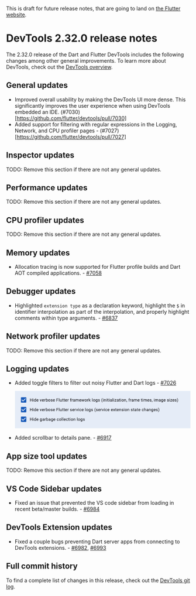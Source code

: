 This is draft for future release notes, that are going to land on
[the Flutter website](https://docs.flutter.dev/tools/devtools/release-notes).

# DevTools 2.32.0 release notes

The 2.32.0 release of the Dart and Flutter DevTools
includes the following changes among other general improvements.
To learn more about DevTools, check out the
[DevTools overview](https://docs.flutter.dev/tools/devtools/overview).

## General updates

* Improved overall usability by making the DevTools UI more dense. This
significantly improves the user experience when using DevTools embedded
an IDE. (#7030)[https://github.com/flutter/devtools/pull/7030]
* Added support for filtering with regular expressions in the Logging, Network, and CPU profiler
pages - (#7027)[https://github.com/flutter/devtools/pull/7027]

## Inspector updates

TODO: Remove this section if there are not any general updates.

## Performance updates

TODO: Remove this section if there are not any general updates.

## CPU profiler updates

TODO: Remove this section if there are not any general updates.

## Memory updates

* Allocation tracing is now supported for Flutter profile builds and Dart AOT compiled applications. - [#7058](https://github.com/flutter/devtools/pull/7058)

## Debugger updates

* Highlighted `extension type` as a declaration keyword,
  highlight the `$` in identifier interpolation as part of the interpolation,
  and properly highlight comments within type arguments. - [#6837](https://github.com/flutter/devtools/pull/6837)

## Network profiler updates

TODO: Remove this section if there are not any general updates.

## Logging updates

* Added toggle filters to filter out noisy Flutter and Dart logs - [#7026](https://github.com/flutter/devtools/pull/7026)

    ![Logging view filters](images/logging_toggle_filters.png "Toggle filters for logging screen")

* Added scrollbar to details pane. - [#6917](https://github.com/flutter/devtools/pull/6917)

## App size tool updates

TODO: Remove this section if there are not any general updates.

## VS Code Sidebar updates

* Fixed an issue that prevented the VS code sidebar from loading in recent beta/master builds. - [#6984](https://github.com/flutter/devtools/pull/6984)

## DevTools Extension updates

* Fixed a couple bugs preventing Dart server apps from connecting to DevTools extensions. - [#6982](https://github.com/flutter/devtools/pull/6982), [#6993](https://github.com/flutter/devtools/pull/6993)

## Full commit history

To find a complete list of changes in this release, check out the
[DevTools git log](https://github.com/flutter/devtools/tree/v2.31.0).
